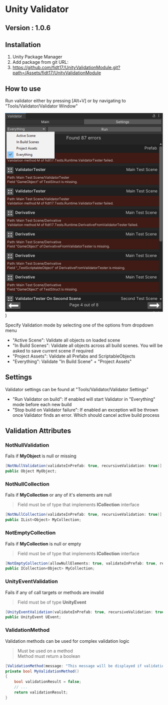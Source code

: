 # Unity Validator
## Version : 1.0.6

## Installation
1) Unity Package Manager
2) Add package from git URL:
3) https://github.com/fidt17/UnityValidationModule.git?path=/Assets/fidt17/UnityValidationModule

## How to use

Run validator either by pressing [Alt+V] or by navigating to "Tools/Validator/Validator Window"

![](Screenshots/Validator%20Window%20Screenshot%20Main.png?raw=true))

Specify Validation mode by selecting one of the options from dropdown menu
- "Active Scene": Validate all objects on loaded scene
- "In Build Scenes": Validate all objects across all build scenes. You will be asked to save current scene if required
- "Project Assets": Validate all Prefabs and ScriptableObjects
- "Everything": Validate "In Build Scene" + "Project Assets"

## Settings

Validator settings can be found at "Tools/Validator/Validator Settings"
- "Run Validator on build":  If enabled will start Validator in "Everything" mode before each new build
- "Stop build on Validator failure":  If enabled an exception will be thrown once Validator finds an error. Which should cancel active build process

## Validation Attributes

### NotNullValidation
  Fails if <b>MyObject</b> is null or missing
  ```csharp
  [NotNullValidation(validateInPrefab: true, recursiveValidation: true)]
  public Object MyObject;
  ```
  
### NotNullCollection
  Fails if <b>MyCollection</b> or any of it's elements are null
  > Field must be of type that implements <b>ICollection</b> interface
  ```csharp
  [NotNullCollection(validateInPrefab: true, recursiveValidation: true)]
  public IList<Object> MyCollection;
  ```
  
### NotEmptyCollection
  Fails if <b>MyCollection</b> is null or empty
  > Field must be of type that implements <b>ICollection</b> interface
  ```csharp
  [NotEmptyCollection(allowNullElements: true, validateInPrefab: true, recursiveValidation: true)]
  public ICollection<Object> MyCollection;
  ```
  
### UnityEventValidation
  Fails if any of call targets or methods are invalid
  > Field must be of type <b>UnityEvent</b>
  ```csharp
  [UnityEventValidation(validateInPrefab: true, recursiveValidation: true)]
  public UnityEvent UEvent;
  ```

### ValidationMethod
  Validation methods can be used for complex validation logic
  > Must be used on a method
  > <br> Method must return a boolean
  ```csharp
  [ValidationMethod(message: "This message will be displayed if validation fails.")]
  private bool MyValidationMethod()
  {
      bool validationResult = false;
      // ...
      return validationResult;
  }
  ```
